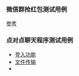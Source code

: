 ### 微信群抢红包测试用例  
[参考](https://blog.csdn.net/m0_37672234/article/details/75949721)

### 点对点聊天程序测试用例
- [登入功能](https://www.cnblogs.com/xidian2014/p/8522958.html)  
- [文件传输](http://www.voidcn.com/article/p-bmrewgll-bpp.html)
- 
